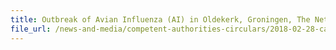 ```yaml
---
title: Outbreak of Avian Influenza (AI) in Oldekerk, Groningen, The Netherlands 
file_url: /news-and-media/competent-authorities-circulars/2018-02-28-ca.pdf
---
```

